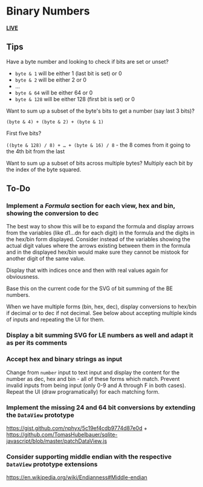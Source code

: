 # Binary Numbers

[**LIVE**](https://tomashubelbauer.github.io/binary-numbers)

## Tips

Have a byte number and looking to check if bits are set or unset?

- `byte & 1` will be either 1 (last bit is set) or 0
- `byte & 2` will be either 2 or 0
- …
- `byte & 64` will be either 64 or 0
- `byte & 128` will be either 128 (first bit is set) or 0

Want to sum up a subset of the byte's bits to get a number (say last 3 bits)?

`(byte & 4) + (byte & 2) + (byte & 1)`

First five bits?

`((byte & 128) / 8) + … + (byte & 16) / 8` - the 8 comes from it going to the 4th bit from the last

Want to sum up a subset of bits across multiple bytes? Multiply each bit by the index of the byte squared.

## To-Do

### Implement a *Formula* section for each view, hex and bin, showing the conversion to dec

The best way to show this will be to expand the formula and display arrows from the variables
(like d1...dn for each digit) in the formula and the digits in the hex/bin form displayed.
Consider instead of the variables showing the actual digit values where the arrows existing
between them in the formula and in the displayed hex/bin would make sure they cannot be mistook
for another digit of the same value.

Display that with indices once and then with real values again for obviousness.

Base this on the current code for the SVG of bit summing of the BE numbers.

When we have multiple forms (bin, hex, dec), display conversions to hex/bin if decimal or
to dec if not decimal. See below about accepting multiple kinds of inputs and repeating the
UI for them.

### Display a bit summing SVG for LE numbers as well and adapt it as per its comments

### Accept hex and binary strings as input

Change from `number` input to text input and display the content for the number as dec, hex
and bin - all of these forms which match. Prevent invalid inputs from being input (only 0-9
and A through F in both cases). Repeat the UI (draw programatically) for each matching form.

### Implement the missing 24 and 64 bit conversions by extending the `DataView` prototype

https://gist.github.com/nphyx/5c19ef4cdb9774d87e0d +
https://github.com/TomasHubelbauer/sqlite-javascript/blob/master/patchDataView.js

### Consider supporting middle endian with the respective `DataView` prototype extensions

https://en.wikipedia.org/wiki/Endianness#Middle-endian
